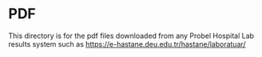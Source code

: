 # PDF

This directory is for the pdf files downloaded from any Probel Hospital Lab results system such as https://e-hastane.deu.edu.tr/hastane/laboratuar/